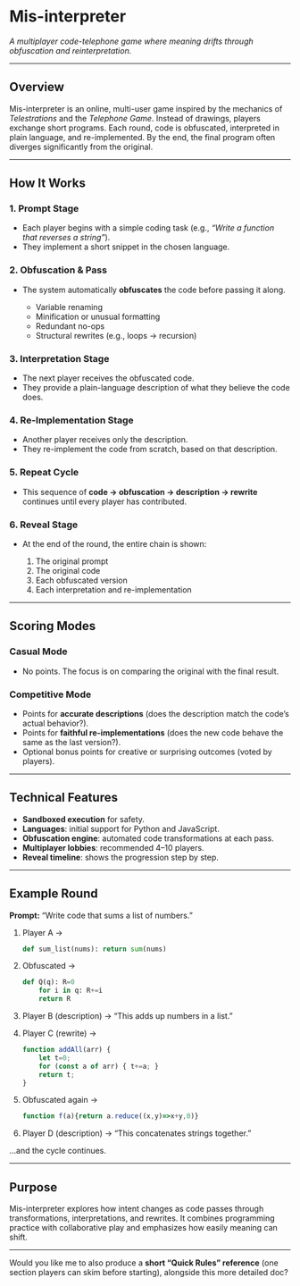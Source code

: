 # Mis-interpreter

*A multiplayer code-telephone game where meaning drifts through obfuscation and reinterpretation.*

---

## Overview

Mis-interpreter is an online, multi-user game inspired by the mechanics of *Telestrations* and the *Telephone Game*.
Instead of drawings, players exchange short programs. Each round, code is obfuscated, interpreted in plain language, and re-implemented. By the end, the final program often diverges significantly from the original.

---

## How It Works

### 1. Prompt Stage

* Each player begins with a simple coding task (e.g., *“Write a function that reverses a string”*).
* They implement a short snippet in the chosen language.

### 2. Obfuscation & Pass

* The system automatically **obfuscates** the code before passing it along.

  * Variable renaming
  * Minification or unusual formatting
  * Redundant no-ops
  * Structural rewrites (e.g., loops → recursion)

### 3. Interpretation Stage

* The next player receives the obfuscated code.
* They provide a plain-language description of what they believe the code does.

### 4. Re-Implementation Stage

* Another player receives only the description.
* They re-implement the code from scratch, based on that description.

### 5. Repeat Cycle

* This sequence of **code → obfuscation → description → rewrite** continues until every player has contributed.

### 6. Reveal Stage

* At the end of the round, the entire chain is shown:

  1. The original prompt
  2. The original code
  3. Each obfuscated version
  4. Each interpretation and re-implementation

---

## Scoring Modes

### Casual Mode

* No points. The focus is on comparing the original with the final result.

### Competitive Mode

* Points for **accurate descriptions** (does the description match the code’s actual behavior?).
* Points for **faithful re-implementations** (does the new code behave the same as the last version?).
* Optional bonus points for creative or surprising outcomes (voted by players).

---

## Technical Features

* **Sandboxed execution** for safety.
* **Languages**: initial support for Python and JavaScript.
* **Obfuscation engine**: automated code transformations at each pass.
* **Multiplayer lobbies**: recommended 4–10 players.
* **Reveal timeline**: shows the progression step by step.

---

## Example Round

**Prompt:** “Write code that sums a list of numbers.”

1. Player A →

   ```python
   def sum_list(nums): return sum(nums)
   ```

2. Obfuscated →

   ```python
   def Q(q): R=0
       for i in q: R+=i
       return R
   ```

3. Player B (description) → “This adds up numbers in a list.”

4. Player C (rewrite) →

   ```javascript
   function addAll(arr) {
       let t=0;
       for (const a of arr) { t+=a; }
       return t;
   }
   ```

5. Obfuscated again →

   ```javascript
   function f(a){return a.reduce((x,y)=>x+y,0)}
   ```

6. Player D (description) → “This concatenates strings together.”

…and the cycle continues.

---

## Purpose

Mis-interpreter explores how intent changes as code passes through transformations, interpretations, and rewrites. It combines programming practice with collaborative play and emphasizes how easily meaning can shift.

---

Would you like me to also produce a **short “Quick Rules” reference** (one section players can skim before starting), alongside this more detailed doc?
